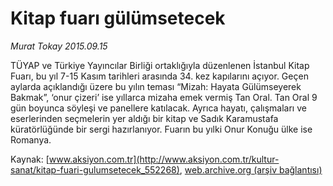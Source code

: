 # Kitap fuarı gülümsetecek

*Murat Tokay 2015.09.15*

<div class="pNewsDetailMainContent ctx_content" itemprop="articleBody">
 <p>
  TÜYAP ve Türkiye Yayıncılar Birliği ortaklığıyla düzenlenen İstanbul Kitap Fuarı, bu yıl 7-15 Kasım tarihleri arasında 34. kez kapılarını açıyor. Geçen aylarda açıklandığı üzere bu yılın teması “Mizah: Hayata Gülümseyerek Bakmak”, ‘onur çizeri’ ise yıllarca mizaha emek vermiş Tan Oral. Tan Oral 9 gün boyunca söyleşi ve panellere katılacak. Ayrıca hayatı, çalışmaları ve eserlerinden seçmelerin yer aldığı bir kitap ve Sadık Karamustafa küratörlüğünde bir sergi hazırlanıyor. Fuarın bu yılki Onur Konuğu ülke ise Romanya.
 </p>
</div>


Kaynak: [www.aksiyon.com.tr](http://www.aksiyon.com.tr/kultur-sanat/kitap-fuari-gulumsetecek_552268), [web.archive.org (arşiv bağlantısı)](http://web.archive.org/web/20160106144432/http://www.aksiyon.com.tr/kultur-sanat/kitap-fuari-gulumsetecek_552268)
